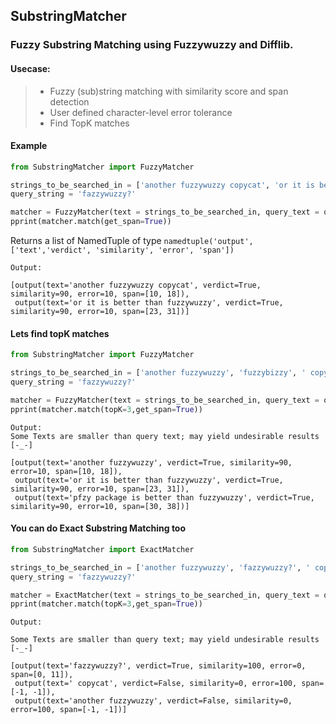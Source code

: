 ## SubstringMatcher
### Fuzzy Substring Matching using Fuzzywuzzy and Difflib. 


#### Usecase:
> - Fuzzy (sub)string matching with similarity score and span detection
> - User defined character-level error tolerance
> - Find TopK matches


#### Example
```python 
from SubstringMatcher import FuzzyMatcher

strings_to_be_searched_in = ['another fuzzywuzzy copycat', 'or it is better than fuzzywuzzy']
query_string = 'fazzywuzzy?'

matcher = FuzzyMatcher(text = strings_to_be_searched_in, query_text = query_string)
pprint(matcher.match(get_span=True))
```
Returns a list of NamedTuple of type ```namedtuple('output',['text','verdict', 'similarity', 'error', 'span'])```
```
Output: 

[output(text='another fuzzywuzzy copycat', verdict=True, similarity=90, error=10, span=[10, 18]),
 output(text='or it is better than fuzzywuzzy', verdict=True, similarity=90, error=10, span=[23, 31])]
```
#### Lets find topK matches

```python
from SubstringMatcher import FuzzyMatcher

strings_to_be_searched_in = ['another fuzzywuzzy', 'fuzzybizzy', ' copycat', 'or it is better than fuzzywuzzy', 'pfzy package is better than fuzzywuzzy']
query_string = 'fazzywuzzy?'

matcher = FuzzyMatcher(text = strings_to_be_searched_in, query_text = query_string)
pprint(matcher.match(topK=3,get_span=True))
```
```
Output: 
Some Texts are smaller than query text; may yield undesirable results [-_-]

[output(text='another fuzzywuzzy', verdict=True, similarity=90, error=10, span=[10, 18]),
 output(text='or it is better than fuzzywuzzy', verdict=True, similarity=90, error=10, span=[23, 31]),
 output(text='pfzy package is better than fuzzywuzzy', verdict=True, similarity=90, error=10, span=[30, 38])]

```

#### You can do Exact Substring Matching too

```python
from SubstringMatcher import ExactMatcher

strings_to_be_searched_in = ['another fuzzywuzzy', 'fazzywuzzy?', ' copycat', 'or it is better than fuzzywuzzy', 'pfzy package is better than fuzzywuzzy']
query_string = 'fazzywuzzy?'

matcher = ExactMatcher(text = strings_to_be_searched_in, query_text = query_string)
pprint(matcher.match(topK=3,get_span=True))

```
```
Output: 

Some Texts are smaller than query text; may yield undesirable results [-_-]

[output(text='fazzywuzzy?', verdict=True, similarity=100, error=0, span=[0, 11]),
 output(text=' copycat', verdict=False, similarity=0, error=100, span=[-1, -1]),
 output(text='another fuzzywuzzy', verdict=False, similarity=0, error=100, span=[-1, -1])]

```
